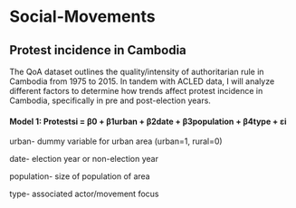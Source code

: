 # Social-Movements
## Protest incidence in Cambodia

The QoA dataset outlines the quality/intensity of authoritarian rule in Cambodia from 1975 to 2015. In tandem with ACLED data, I will analyze different factors to determine how trends affect protest incidence in Cambodia, specifically in pre and post-election years. 

#### Model 1: Protestsi = β0 + β1urban + β2date + β3population + β4type + εi
  urban- dummy variable for urban area (urban=1, rural=0)

  date- election year or non-election year

  population- size of population of area

  type- associated actor/movement focus
 

